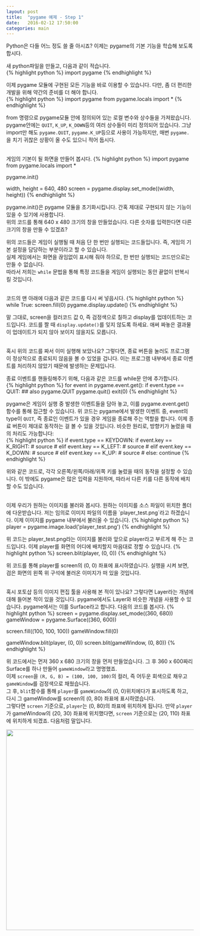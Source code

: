 ```yaml
---
layout: post
title:  "pygame 예제 - Step 1"
date:   2016-02-12 17:50:00
categories: main
---
```


Python은 다들 어느 정도 쓸 줄 아시죠? 이제는 pygame의 기본 기능을 학습해 보도록
합시다.

새 python파일을 만들고, 다음과 같이 적습니다.  
{% highlight python %}
import pygame
{% endhighlight %}

이제 pygame 모듈에 구현된 모든 기능을 바로 이용할 수 있습니다.
다만, 좀 더 편리한 개발을 위해 약간의 준비를 더 해야 합니다.  
{% highlight python %}
import pygame
from pygame.locals import *
{% endhighlight %}


from 명령으로 pygame모듈 안에 정의되어 있는 로컬 변수와 상수들을 가져왔습니다. pygame안에는 `QUIT`, `K_UP`, `K_DOWN`등의 여러 상수들이 미리 정의되어 있습니다.
그냥 import만 해도 `pygame.QUIT`, `pygame.K_UP`등으로 사용이 가능하지만, 매번 `pygame.`을 치기 귀찮은 상황이 올 수도 있으니 적어 둡시다.

<br>
게임의 기본이 될 화면을 만들어 봅시다.
{% highlight python %}
import pygame
from pygame.locals import *

pygame.init()

width, height = 640, 480
screen = pygame.display.set_mode((width, height))
{% endhighlight %}

pygame.init()은 pygame 모듈을 초기화시킵니다. 간혹 제대로 구현되지 않는 기능이 있을 수 있기에 사용합니다.  
위의 코드를 통해 640 x 480 크기의 창을 만들었습니다. 다른 숫자를 입력한다면 다른 크기의 창을 만들 수 있겠죠?

위의 코드들은 게임이 실행될 때 처음 단 한 번만 실행되는 코드들입니다. 즉, 게임의 기본 설정을 담당하는 부분이라고 할 수 있습니다.  
실제 게임에서는 화면을 끊임없이 표시해 줘야 하므로, 한 번만 실행되는 코드만으로는 만들 수 없습니다.  
따라서 저희는 `while` 문법을 통해 특정 코드들을 게임이 실행되는 동안 끝없이 반복시킬 것입니다.

<br>
코드의 맨 아래에 다음과 같은 코드를 다시 써 넣읍시다.  
{% highlight python %}
while True:
    screen.fill(0)
    pygame.display.update()
{% endhighlight %}

말 그대로, screen을 컬러코드 값 0, 즉 검정색으로 칠하고 display를 업데이트하는 코드입니다. 코드를 짤 때 `display.update()`를 잊지 않도록 하세요. 애써 짜놓은 결과물이 업데이트가 되지 않아 보이지 않을지도 모릅니다.


<br>
혹시 위의 코드를 짜서 이미 실행해 보았나요? 그렇다면, 종료 버튼을 눌러도 프로그램이 정상적으로 종료되지 않음을 볼 수 있었을 겁니다. 이는 프로그램 내부에서 종료 이벤트를 처리하지 않았기 때문에 발생하는 문제입니다.

종료 이벤트를 핸들링해주기 위해, 다음과 같은 코드를 while문 안에 추가합니다.  
{% highlight python %}
for event in pygame.event.get():
    if event.type == QUIT:  ## also pygame.QUIT
        pygame.quit()
        exit(0)
{% endhighlight %}

pygame은 게임이 실행 중 발생한 이벤트들을 담아 놓고, 이를 pygame.event.get() 함수를 통해 접근할 수 있습니다.
위 코드는 pygame에서 발생한 이벤트 중, event의 type이 `QUIT`, 즉 종료인 이벤트가 있을 경우 게임을 종료해 주는 역할을 합니다. 이제 종료 버튼이 제대로 동작하는 걸 볼 수 있을 것입니다. 비슷한 원리로, 방향키가 눌렸을 때의 처리도 가능합니다:  
{% highlight python %}
if event.type == KEYDOWN:
    if event.key == K_RIGHT:
        # source #
    elif event.key == K_LEFT:
        # source #
    elif event.key == K_DOWN:
        # source #
    elif event.key == K_UP:
        # source #
    else:
        continue
{% endhighlight %}

위와 같은 코드로, 각각 오른쪽/왼쪽/아래/위쪽 키를 눌렀을 때의 동작을 설정할 수 있습니다. 이 밖에도 pygame은 많은 입력을 지원하며, 따라서 다른 키를 다른 동작에 배치할 수도 있습니다.

<br>
이제 우리가 원하는 이미지를 불러와 봅시다. 원하는 이미지를 소스 파일이 위치한 폴더에 다운받습니다. 저는 임의로 이미지 파일의 이름을 `player_test.png`라고 하겠습니다.
이제 이미지를 pygame 내부에서 불러올 수 있습니다.  
{% highlight python %}
player = pygame.image.load('player_test.png')
{% endhighlight %}

위 코드는 player_test.png라는 이미지를 불러와 앞으로 player라고 부르게 해 주는 코드입니다. 이제 player를 화면의 어디에 배치할지 마음대로 정할 수 있습니다.
{% highlight python %}
screen.blit(player, (0, 0))
{% endhighlight %}

위 코드를 통해 player를 screen의 (0, 0) 좌표에 표시하였습니다. 실행을 시켜 보면, 검은 화면의 왼쪽 위 구석에 불러온 이미지가 떠 있을 것입니다.

<br>
혹시 포토샵 등의 이미지 편집 툴을 사용해 본 적이 있나요? 그렇다면 Layer라는 개념에 대해 들어본 적이 있을 것입니다. pygame에서도 Layer와 비슷한 개념을 사용할 수 있습니다.  
pygame에서는 이를 Surface라고 합니다. 다음의 코드를 봅시다.  
{% highlight python %}
screen = pygame.display.set_mode((360, 680))
gameWindow = pygame.Surface((360, 600))

screen.fill((100, 100, 100))
gameWindow.fill(0)

gameWindow.blit(player, (0, 0))
screen.blit(gameWindow, (0, 80))
{% endhighlight %}

위 코드에서는 먼저 360 x 680 크기의 창을 먼저 만들었습니다. 그 후 360 x 600짜리 Surface를 하나 만들어 `gameWindow`라고 명명했죠.  
이제 `screen`을 `(R, G, B) = (100, 100, 100)`의 컬러, 즉 어두운 회색으로 채우고 `gameWindow`를 검정색으로 채웠습니다.  
그 후, `blit`함수를 통해 `player`를 `gameWindow`의 (0, 0)위치에다가 표시하도록 하고, 다시 그 gameWindow를 screen의 (0, 80) 좌표에 표시하였습니다.  
그렇다면 `screen` 기준으로, `player`는 (0, 80)의 좌표에 위치하게 됩니다. 만약 `player`가 gameWindow의 (20, 30) 좌표에 위치했다면, `screen` 기준으로는 (20, 110) 좌표에 위치하게 되겠죠. 다음처럼 말입니다.

<p align = "CENTER">
  <img src="{{ site.baseurl }}/images/image1.png" style="height: 540px;">
</p>

